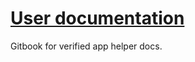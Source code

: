 # [User documentation](https://open-info.gitbook.io/verified-app/)
Gitbook for verified app helper docs.
